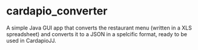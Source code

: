 # cardapio_converter
A simple Java GUI app that converts the restaurant menu (written in a XLS spreadsheet) and converts it to a JSON in a spelcific format, ready to be used in CardapioJJ.
